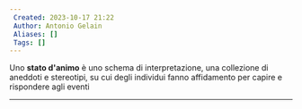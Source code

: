 ```yaml
---
 Created: 2023-10-17 21:22
 Author: Antonio Gelain
 Aliases: []
 Tags: []
---
```


Uno **stato d'animo** è uno schema di interpretazione, una collezione di aneddoti e stereotipi, su cui degli individui fanno affidamento per capire e rispondere agli eventi

---

